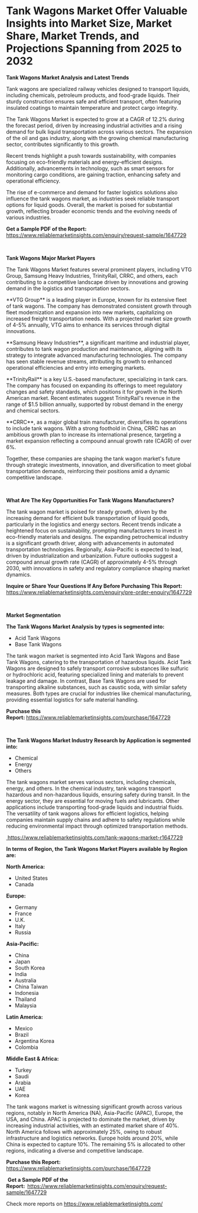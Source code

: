 <p><h1>Tank Wagons Market Offer Valuable Insights into Market Size, Market Share, Market Trends, and Projections Spanning from 2025 to 2032</h1></p><p><strong>Tank Wagons Market Analysis and Latest Trends</strong></p>
<p><p>Tank wagons are specialized railway vehicles designed to transport liquids, including chemicals, petroleum products, and food-grade liquids. Their sturdy construction ensures safe and efficient transport, often featuring insulated coatings to maintain temperature and protect cargo integrity. </p><p>The Tank Wagons Market is expected to grow at a CAGR of 12.2% during the forecast period, driven by increasing industrial activities and a rising demand for bulk liquid transportation across various sectors. The expansion of the oil and gas industry, along with the growing chemical manufacturing sector, contributes significantly to this growth. </p><p>Recent trends highlight a push towards sustainability, with companies focusing on eco-friendly materials and energy-efficient designs. Additionally, advancements in technology, such as smart sensors for monitoring cargo conditions, are gaining traction, enhancing safety and operational efficiency. </p><p>The rise of e-commerce and demand for faster logistics solutions also influence the tank wagons market, as industries seek reliable transport options for liquid goods. Overall, the market is poised for substantial growth, reflecting broader economic trends and the evolving needs of various industries.</p></p>
<p><strong>Get a Sample PDF of the Report:&nbsp;</strong> <a href="https://www.reliablemarketinsights.com/enquiry/request-sample/1647729?utm_campaign=2576&utm_medium=2&utm_source=Github&utm_content=ia&utm_term=21022025&utm_id=tank-wagons">https://www.reliablemarketinsights.com/enquiry/request-sample/1647729</a></p>
<p>&nbsp;</p>
<p><strong>Tank Wagons Major Market Players</strong></p>
<p><p>The Tank Wagons Market features several prominent players, including VTG Group, Samsung Heavy Industries, TrinityRail, CRRC, and others, each contributing to a competitive landscape driven by innovations and growing demand in the logistics and transportation sectors. </p><p>**VTG Group** is a leading player in Europe, known for its extensive fleet of tank wagons. The company has demonstrated consistent growth through fleet modernization and expansion into new markets, capitalizing on increased freight transportation needs. With a projected market size growth of 4-5% annually, VTG aims to enhance its services through digital innovations.</p><p>**Samsung Heavy Industries**, a significant maritime and industrial player, contributes to tank wagon production and maintenance, aligning with its strategy to integrate advanced manufacturing technologies. The company has seen stable revenue streams, attributing its growth to enhanced operational efficiencies and entry into emerging markets.</p><p>**TrinityRail** is a key U.S.-based manufacturer, specializing in tank cars. The company has focused on expanding its offerings to meet regulatory changes and safety standards, which positions it for growth in the North American market. Recent estimates suggest TrinityRail's revenue in the range of $1.5 billion annually, supported by robust demand in the energy and chemical sectors.</p><p>**CRRC**, as a major global train manufacturer, diversifies its operations to include tank wagons. With a strong foothold in China, CRRC has an ambitious growth plan to increase its international presence, targeting a market expansion reflecting a compound annual growth rate (CAGR) of over 6%.</p><p>Together, these companies are shaping the tank wagon market's future through strategic investments, innovation, and diversification to meet global transportation demands, reinforcing their positions amid a dynamic competitive landscape.</p></p>
<p>&nbsp;</p>
<p><strong>What Are The Key Opportunities For Tank Wagons Manufacturers?</strong></p>
<p><p>The tank wagon market is poised for steady growth, driven by the increasing demand for efficient bulk transportation of liquid goods, particularly in the logistics and energy sectors. Recent trends indicate a heightened focus on sustainability, prompting manufacturers to invest in eco-friendly materials and designs. The expanding petrochemical industry is a significant growth driver, along with advancements in automated transportation technologies. Regionally, Asia-Pacific is expected to lead, driven by industrialization and urbanization. Future outlooks suggest a compound annual growth rate (CAGR) of approximately 4-5% through 2030, with innovations in safety and regulatory compliance shaping market dynamics.</p></p>
<p><strong>Inquire or Share Your Questions If Any Before Purchasing This Report:</strong> <a href="https://www.reliablemarketinsights.com/enquiry/pre-order-enquiry/1647729?utm_campaign=2576&utm_medium=2&utm_source=Github&utm_content=ia&utm_term=21022025&utm_id=tank-wagons">https://www.reliablemarketinsights.com/enquiry/pre-order-enquiry/1647729</a></p>
<p>&nbsp;</p>
<p><strong>Market Segmentation</strong></p>
<p><strong>The Tank Wagons Market Analysis by types is segmented into:</strong></p>
<p><ul><li>Acid Tank Wagons</li><li>Base Tank Wagons</li></ul></p>
<p><p>The tank wagon market is segmented into Acid Tank Wagons and Base Tank Wagons, catering to the transportation of hazardous liquids. Acid Tank Wagons are designed to safely transport corrosive substances like sulfuric or hydrochloric acid, featuring specialized lining and materials to prevent leakage and damage. In contrast, Base Tank Wagons are used for transporting alkaline substances, such as caustic soda, with similar safety measures. Both types are crucial for industries like chemical manufacturing, providing essential logistics for safe material handling.</p></p>
<p><strong>Purchase this Report:&nbsp;</strong><a href="https://www.reliablemarketinsights.com/purchase/1647729?utm_campaign=2576&utm_medium=2&utm_source=Github&utm_content=ia&utm_term=21022025&utm_id=tank-wagons">https://www.reliablemarketinsights.com/purchase/1647729</a></p>
<p>&nbsp;</p>
<p><strong>The Tank Wagons Market Industry Research by Application is segmented into:</strong></p>
<p><ul><li>Chemical</li><li>Energy</li><li>Others</li></ul></p>
<p><p>The tank wagons market serves various sectors, including chemicals, energy, and others. In the chemical industry, tank wagons transport hazardous and non-hazardous liquids, ensuring safety during transit. In the energy sector, they are essential for moving fuels and lubricants. Other applications include transporting food-grade liquids and industrial fluids. The versatility of tank wagons allows for efficient logistics, helping companies maintain supply chains and adhere to safety regulations while reducing environmental impact through optimized transportation methods.</p></p>
<p><a href="https://www.reliablemarketinsights.com/tank-wagons-market-r1647729?utm_campaign=2576&utm_medium=2&utm_source=Github&utm_content=ia&utm_term=21022025&utm_id=tank-wagons">&nbsp;https://www.reliablemarketinsights.com/tank-wagons-market-r1647729</a></p>
<p><strong>In terms of Region, the Tank Wagons Market Players available by Region are:</strong></p>
<p>
    <p> <strong> North America: </strong>
        <ul>
            <li>United States</li>
            <li>Canada</li>
        </ul>
        </p> 
    <p> <strong> Europe: </strong>
        <ul>
            <li>Germany</li>
            <li>France</li>
            <li>U.K.</li>
            <li>Italy</li>
            <li>Russia</li>
        </ul>
        </p> 
    <p> <strong> Asia-Pacific: </strong>
        <ul>
            <li>China</li>
            <li>Japan</li>
            <li>South Korea</li>
            <li>India</li>
            <li>Australia</li>
            <li>China Taiwan</li>
            <li>Indonesia</li>
            <li>Thailand</li>
            <li>Malaysia</li>
        </ul>
        </p> 
    <p> <strong> Latin America: </strong>
        <ul>
            <li>Mexico</li>
            <li>Brazil</li>
            <li>Argentina Korea</li>
            <li>Colombia</li>
        </ul>
        </p> 
    <p> <strong> Middle East & Africa: </strong>
        <ul>
            <li>Turkey</li>
            <li>Saudi</li>
            <li>Arabia</li>
            <li>UAE</li>
            <li>Korea</li>
        </ul>
    </p>
    </p>
<p><p>The tank wagons market is witnessing significant growth across various regions, notably in North America (NA), Asia-Pacific (APAC), Europe, the USA, and China. APAC is projected to dominate the market, driven by increasing industrial activities, with an estimated market share of 40%. North America follows with approximately 25%, owing to robust infrastructure and logistics networks. Europe holds around 20%, while China is expected to capture 10%. The remaining 5% is allocated to other regions, indicating a diverse and competitive landscape.</p></p>
<p><strong>Purchase this Report: </strong><a href="https://www.reliablemarketinsights.com/purchase/1647729?utm_campaign=2576&utm_medium=2&utm_source=Github&utm_content=ia&utm_term=21022025&utm_id=tank-wagons">https://www.reliablemarketinsights.com/purchase/1647729</a></p>
<p>&nbsp;<strong>Get a Sample PDF of the Report:&nbsp;&nbsp;</strong><a href="https://www.reliablemarketinsights.com/enquiry/request-sample/1647729?utm_campaign=2576&utm_medium=2&utm_source=Github&utm_content=ia&utm_term=21022025&utm_id=tank-wagons">https://www.reliablemarketinsights.com/enquiry/request-sample/1647729</a></p>
<p><strong></strong></p>
<p>Check more reports on <a href="https://www.reliablemarketinsights.com/?utm_campaign=2576&utm_medium=2&utm_source=Github&utm_content=ia&utm_term=21022025&utm_id=tank-wagons">https://www.reliablemarketinsights.com/</a></p>